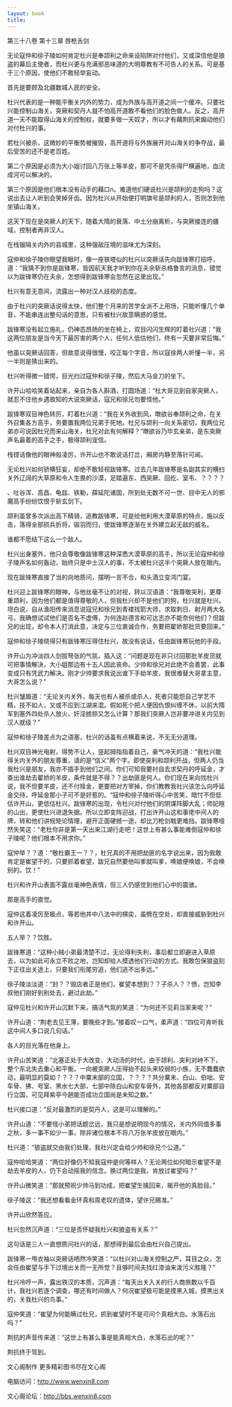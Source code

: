 ```yaml
---
layout: book
title:
---
```

第三十八卷 第十三章 唇枪舌剑

无论寇仲和徐子陵如何肯定杜兴是奉颉利之命来设陷阱对付他们，又或深信他是狼盗的幕后主使者，而杜兴更与充满邪恶味道的大明尊教有不可告人的关系。可是基于三个原因，使他们不敢轻举妄动。

首先是要顾及北疆数城人民的安全。

杜兴代表的是一种能平衡关内外的势力，成为外族与高开道之间一个缓冲。只要社兴能控制山海关，突厥和契丹人就不怕高开道敢不看他们的脸色做人。反之，高开道一天不能取得山海关的控制权，就要多做一天奴才，所以才有藉荆抗来煽动他们对付杜兴的事。

若杜兴被杀，这微妙的平衡势被摧毁，高开道将与外族展开对山海关的争夺战，最后受苦的还不是老百姓。

第二个原因是必须为大小姐讨回八万张上等羊皮，那可不是凭杀得尸横遍地，血流成河可以解决的。

第三个原因是他们根本没有动手的藉口n。难道他们硬说杜兴是颉利的走狗吗？这说出去让人听到会笑掉牙齿。因为杜兴从开始便打明旗号是颉利的人，否则怎到他坐镇山海关。

这天下现在是突厥人的天下，随着大隋的衰落、中土分崩离析，与突厥接连的疆域，控制者再非汉人。

在栈镏隔关内外的县城里，这种强敌压境的滋味尤为深刻。

寇仲和徐子陵你眼望我眼时，像一座铁塔似的杜兴以突厥话先向跋锋寒打招呼，道：“我猜不到你是跋锋寒，皆因前天我才听到你在夫余斩杀格鲁言的消息，错觉以为跋锋寒仍在夫余，怎想得到跋锋寒会忽然在这里出现。”

杜兴有意无意间，流露出一种对汉人歧视的态度。

由于杜兴的突厥话说得太快，他们整个月来的苦学全派不上用场，只能听懂几个单音，不能串连出整句话的意思，只有被杜兴故意瞒惑的感觉。

跋锋寒没有起立施礼，仍神态昂扬的坐在椅上，双目闪闪生辉的盯着社兴道：“我这两位朋友是当今天下最厉害的两个人，任何人低估他们，终有一天要非常后悔。”

他虽以突厥话回答，但故意说得很慢，咬正每个字音，所以寇徐两人听懂一半，另一半则是猜出来的。

杜兴听得微一错愕，目光扫过寇仲和徐子陵，然后大马金刀的坐下。

许开山哈哈笑着站起来，亲自为各人斟酒，打圆场道：“杜大哥见到自家突厥人，就忍不住他乡遇故知的大说突厥话，寇兄和徐兄勿要怪他。”

跋锋寒双目神色转厉，盯着杜兴道：“我在关外收到风，暾欲谷奉颉利之命，在关外召集各方高手，务要置我两位兄弟于死地。杜兄与颉利一向关系密切，我两位兄弟亦可说因杜兄而来山海关，杜兄对此有何解释？”暾欲谷乃毕玄亲弟，是东突厥声名最着的高手之手，极得颉利宠信。

栈铿话像他的眼神般凌厉，许开山也不敢说话打岔，厢房内静至落针可闻。

无论杜兴如何骄横狂妄，却绝不敢轻视跋锋寒。过去几年跋锋寒是名副其实的横扫关外辽阔的大草原和令人生畏的沙漠，足踏遍东、西突厥、回纥、室韦、？？？？

、吐谷浑、高昌、龟兹、铁勒，薛延陀诸国，所到处无数不可一世、目中无人的邪魔高手纷纷饮恨于斩玄剑下。

颉利虽曾多次派出高下精骑，追教跋锋寒，可是给他利用大漠草原的特点，施以反击，落得全部损兵折将，锻羽而归，使跋锋寒逐渐在关外建立起无敌的威名。

谁都不愿结下这么一个敌人。

杜兴出身塞外，他只会尊敬像跋锋寒这种深悉大漠草原的高手，所以无论寇仲和徐子陵声名如何轰动，始终只是中土汉人的事，不太被杜兴这半个突厥人放在眼内。

现在跋锋寒直接了当的向地质问，摆明一言不合，和头酒立变鸿门宴。

杜兴迎上跋锋寒的眼神，与他丝毫不让的对视，转以汉语道：“我尊敬突利，更尊重颉利，因为他们都是值得尊敬的人，但我杜兴却不是他们的狗，杜兴就是杜兴。坦白说，自从渔阳传来消息说寇兄和徐兄到青褛找箭大师，求取刺日、射月两大名弓，我确想试试他们是否名不虚傅，为何连赵德言和可达志亦不能奈何他们？但跋兄的出现，却令本人打消此意，决定与三位衷诚合作，务要把翟娇那批货要回来。”

寇仲和徐子陵晓得只有跋锋寒压得住杜兴，故没有说话，任由跋锋寒玩他的手段。

许开山为冲淡四人剑拔弩张的气氛，插入这：“问题是现在非只讨回那批羊皮货就可把事情解决，大小姐那边有十五人因此丧命。少帅和徐兄对此绝不会善罢，此事变成只有凭武力解决。刚才少帅要求我说出谁下手劫羊皮，我很难替大哥拿主意，大哥怎么说？”

杜兴皱眉道：“无论关内关外，每天也有人被杀或杀人，死者只能怨自己学艺不精，技不如人，又或不应到江湖来混。假如死个把人便因仇恨纠缠不休，以前大隋军到塞外四处杀人放火、奸淫掳掠又怎么计算？那我们突厥人岂非要冲进关内见到汉人就级？”

寇仲和徐子陵差点为之语塞，杜兴的话虽有点横着来说，不无无分道理。

杜兴双目神光电射，得势不让人，竖起拇指指着自己，豪气冲天的道：“我杜兴能得关内关外的朋友尊重，请的是“信义”两个字。即使突利和颉利开战，但两人仍当我杜兴是朋友，我亦不插手到他们之间。你们可知我要衬自去求契丹的呼延金，才查出谁劫去翟娇的羊皮，条件就是不得？？出劫匪是何人。你们现在来向找杜兴说，我不但要羊皮，还不付赎金，更要把对方宰掉，你们教教我社兴该怎么向呼延金交待，呼延金那小子可不是好惹的。“寇仲和徐子陵听得心中苦笑，暗忖不但低估许开山，更低估杜兴。跋锋寒的出现，令杜兴对付他们的阴谋阵脚大乱；师妃暄的山出，更使杜兴进退失据。所以立即变阵迎战，打出许开山这和事佬中间人的牌，转和他们讲规矩论情理，避开正面硬撼一途，却比刀枪剑戟更难挡。跋锋寒哑然失笑这：“老杜你非是第一天出来江湖行走吧！这世上有甚么事能难倒寇仲和徐子陵呢？他们根本不用求你。”

寇仲举？？道：“敬杜霸王一？？，杜兄真的不用把劫匪的名字说出来，因为我敢肯定是崔望干的，只要抓着崔望，跋兄自然要他叫爹就叫爹，唤娘便唤娘，不会唤别的。饮！”

杜兴和许开山表面不露丝毫神色表情，但三人仍感觉到他们心中的震骇。

那是高手的直觉。

寇仲这着凌厉至极点，等若他井中八法中的棋奕，虽劈在空处，却直接威胁到杜兴和许开山。

五人举？？饮胜。

跋锋寒道：“这种小贼小弟最清楚不过，无论得利失利，事后都立即避进入草原去，以为如此可永立不败之地，岂知却给人摸透他们行动的方式。我敢包保狼盗刻下正往出关途上，只要我们衔尾穷追，他们逃不出多远。”

徐子陵淡淡道：“封？？毁店者正是他们，崔望本想到？？子杀人？？愤，岂知李叔他们刚好到别处去，避过此劫。”

寇仲见杜兴和许开山沉默下来，搞活气氛的笑道：“为何还不见莉当家来呢？”

许开山道：“荆老去见王薄，要晚些才到。”接着叹一口气，柔声道：“四位可肯听我这中间人多口说几句话。”

各人的目光落在他身上。

许开山苦笑道：“北塞正处于大改变、大动汤的时代，由于颉利、突利对峙不下，整个东北失去重心和平衡。一向被突厥人压得抬不起头来较弱的小族，无不蠢蠢欲动，最明显的莫如？？？？中粟末部的立国，？？？？共分粟末、白山、伯咄、安车骨、拂、号室、黑水七大部，七部中除白山和安车骨外，其他各部都反对粟部自行立国，可见拜紫亭今趟能否成功立国尚是未知之数。”

杜兴接口道：“反对最激烈的是契丹人，这是可以理解的。”

许开山道：“不要怪小弟把话题岔远，我只是想说明现今的情况，关内外同值多事之秋，多一事不如少一事，除非诸位根本不将八万张羊皮放在眼内。”

杜兴道：“狼盗就交由我们处理，我社兴定会给少帅和徐兄个公道。”

寇仲哈哈笑道：“两位好像仍不知我寇仲是何等样人？无论两位如何暗示崔望不是劫去羊皮的人，仍下会动摇我的信念。换过两位是我，肯放过崔望吗？”

许开山微笑道：“那就预祝少帅马到功成，把崔望生擒回来，揭开他的真脸目。”

徐子陵这：“我还想看看金环真和周老叹的遗体，望许兄赐准。”

许开山欣然答应。

杜兴忽然沉声道：“三位是否怀疑我杜兴和狼盗有关系？”

这句话是三人一直想质问社兴的话，那想得到最后会由杜兴自己提出。

跋锋寒一甩衣袖以突厥话哂然冷笑道：“以杜兴对山海关控制之严，耳目之众，怎会任由崔望与手下过境出关而一无所觉？且够时间夫找红漆油来泼污义胜隆？”

杜兴冷哼一声，露出铁汉的本质，沉声道：“每天出关入关的行人商旅数以千百计，我社兴若逐个调查，哪还有时间做人？何况崔望极可能是摸黑入城，摸黑出关的，关我杜兴的鸟事。”

寇仲笑道：“崔望为何能瞒过杜兄，抓到崔望时不是可问个真相大白。水落石出吗？”

荆抗的声音传来道：“这世上有甚么事是能真相大白，水落石出的呢？”

荆抗终于驾到。

文心阁制作 更多精彩图书尽在文心阁

电脑访问：http://www.wenxin8.com

文心阁论坛：http://bbs.wenxin8.com